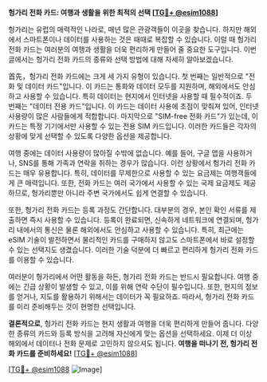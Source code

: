 **헝가리 전화 카드: 여행과 생활을 위한 최적의 선택 [[TG💪+ @esim1088](https://t.me/s/esim1088)]**

헝가리는 유럽의 매력적인 나라로, 매년 많은 관광객들이 이곳을 찾습니다. 하지만 해외에서 스마트폰이나 데이터를 사용하는 것은 때때로 복잡할 수 있습니다. 이럴 때 헝가리 전화 카드는 여러분의 여행과 생활을 더욱 편리하게 만들어 줄 중요한 도구입니다. 이번 글에서는 헝가리 전화 카드의 종류와 선택 방법에 대해 자세히 알아보겠습니다.

首先，헝가리 전화 카드에는 크게 세 가지 유형이 있습니다. 첫 번째는 일반적으로 "전화 및 데이터 카드"입니다. 이 카드는 통화와 데이터 모두를 지원하며, 해외에서도 안심하고 사용할 수 있습니다. 특히 데이터는 현지에서 인터넷을 사용할 때 필수적이죠. 두 번째는 "데이터 전용 카드"입니다. 이 카드는 데이터 사용에 초점이 맞춰져 있어, 인터넷 사용량이 많은 사람들에게 적합합니다. 마지막으로 "SIM-free 전화 카드"가 있는데, 이 카드는 특정 기기에서만 사용할 수 있는 전용 SIM 카드입니다. 이러한 카드들은 각자의 상황에 맞게 선택할 수 있도록 다양한 옵션을 제공합니다.

여행 중에는 데이터 사용량이 많아질 수밖에 없습니다. 예를 들어, 구글 맵을 사용하거나, SNS를 통해 가족과 연락을 취하는 경우가 많습니다. 이런 상황에서 헝가리 전화 카드는 매우 유용합니다. 특히, 데이터를 무제한으로 사용할 수 있는 요금제는 여행객들에게 큰 매력입니다. 또한, 전화 카드는 여러 국가에서 사용할 수 있는 국제 요금제도 제공하므로, 헝가리뿐만 아니라 주변 국가에서도 쉽게 연결할 수 있습니다.

또한, 헝가리 전화 카드는 등록 과정도 간단합니다. 대부분의 경우, 본인 확인 서류를 제출하면 즉시 사용할 수 있습니다. 등록이 완료되면, 신속하게 네트워크에 연결되며, 헝가리 내에서의 통신은 물론 해외에서도 안심하고 사용할 수 있습니다. 특히, 최근에는 eSIM 기술이 발전하면서 물리적인 카드를 구매하지 않고도 스마트폰에서 바로 설정할 수 있는 선택지도 생겼습니다. 이러한 기술 덕분에 더 빠르고 편리하게 헝가리 전화 카드를 이용할 수 있습니다.

여러분이 헝가리에서 어떤 활동을 하든, 헝가리 전화 카드는 반드시 필요합니다. 여행 중에는 긴급 상황이 발생할 수 있고, 이를 위해 연락 수단이 필수입니다. 또한, 현지의 정보를 얻거나, 지도를 활용하기 위해서는 데이터가 꼭 필요하죠. 따라서, 헝가리 전화 카드를 미리 준비해두는 것이 현명한 선택입니다.

**결론적으로**, 헝가리 전화 카드는 현지 생활과 여행을 더욱 편리하게 만들어 줍니다. 다양한 종류의 카드와 등록 방식을 고려해 자신에게 맞는 옵션을 선택하세요. 이제 더 이상 해외에서 데이터나 전화 문제로 고민하지 않으셔도 됩니다. **여행을 떠나기 전, 헝가리 전화 카드를 준비하세요!** [[TG💪+ @esim1088](https://t.me/s/esim1088)]

[[TG💪+ @esim1088](https://t.me/s/esim1088) ![Image](https://i.postimg.cc/Y0z9fWf4/image.png)]